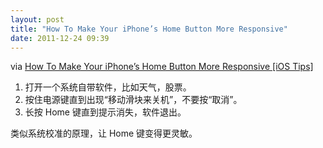 ```yaml
---
layout: post
title: "How To Make Your iPhone’s Home Button More Responsive"
date: 2011-12-24 09:39
---
```


via [How To Make Your iPhone’s Home Button More Responsive [iOS Tips]][1]

1. 打开一个系统自带软件，比如天气，股票。
1. 按住电源键直到出现“移动滑块来关机”，不要按“取消”。
1. 长按 Home 键直到提示消失，软件退出。

类似系统校准的原理，让 Home 键变得更灵敏。

[1]:http://www.cultofmac.com/136785/how-to-make-your-iphones-home-button-more-responsive-ios-tips/

